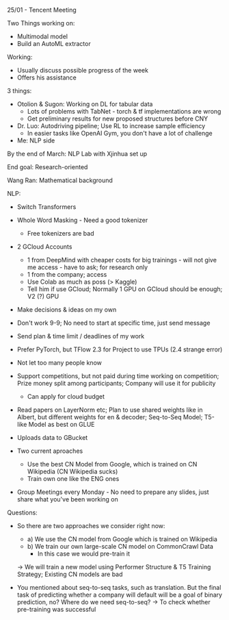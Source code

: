 25/01 - Tencent Meeting

Two Things working on:
- Multimodal model
- Build an AutoML extractor

Working: 
- Usually discuss possible progress of the week
- Offers his assistance 

3 things:
- Otolion & Sugon: Working on DL for tabular data
    - Lots of problems with TabNet - torch & tf implementations are wrong
    - Get preliminary results for new proposed structures before CNY
- Dr. Luo: Autodriving pipeline; Use RL to increase sample efficiency
    - In easier tasks like OpenAI Gym, you don't have a lot of challenge
- Me: NLP side

By the end of March: NLP Lab with Xjinhua set up

End goal: Research-oriented

Wang Ran: Mathematical background


NLP:
- Switch Transformers
- Whole Word Masking - Need a good tokenizer
    - Free tokenizers are bad
    



- 2 GCloud Accounts
    - 1 from DeepMind with cheaper costs for big trainings - will not give me access - have to ask; for research only
    - 1 from the company; access
    - Use Colab as much as poss (> Kaggle)
    - Tell him if use GCloud; Normally 1 GPU on GCloud should be enough; V2 (?) GPU

- Make decisions & ideas on my own

- Don't work 9-9; No need to start at specific time, just send message
- Send plan & time limit / deadlines of my work

- Prefer PyTorch, but TFlow 2.3 for Project to use TPUs (2.4 strange error)

- Not let too many people know

- Support competitions, but not paid during time working on competition; Prize money split among participants; Company will use it for publicity
    - Can apply for cloud budget

- Read papers on LayerNorm etc; Plan to use shared weights like in Albert, but different weights for en & decoder; Seq-to-Seq Model; T5-like Model as best on GLUE

- Uploads data to GBucket

- Two current aproaches
    - Use the best CN Model from Google, which is trained on CN Wikipedia (CN Wikipedia sucks)
    - Train own one like the ENG ones


- Group Meetings every Monday - No need to prepare any slides, just share what you've been working on



Questions:

- So there are two approaches we consider right now:
    - a) We use the CN model from Google which is trained on Wikipedia
    - b) We train our own large-scale CN model on CommonCrawl Data
        - In this case we would pre-train it  

    -> We will train a new model using Performer Structure & T5 Training Strategy; Existing CN models are bad


- You mentioned about seq-to-seq tasks, such as translation. But the final task of predicting whether a company will default will be a goal of binary prediction, no? Where do we need seq-to-seq?
    -> To check whether pre-training was successful

